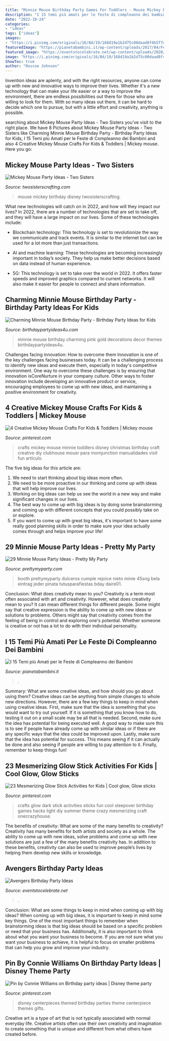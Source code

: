 ```yaml
---
title: "Minnie Mouse Birthday Party Games For Toddlers - Mouse Mickey Birthday Disney Twosisterscrafting"
description: "I 15 temi più amati per le feste di compleanno dei bambini"
date: "2022-10-24"
categories:
- "ideas"
tags: ["ideas"]
images:
- "https://i.pinimg.com/originals/16/8d/19/168d19a1b2d75c00daad8f4b5f7d3637.jpg"
featuredImage: "https://pianetabambini.it/wp-content/uploads/2017/04/Festa-Tema-Minnie.jpg"
featured_image: "https://eventstocelebrate.net/wp-content/uploads/2020/10/Avengers-Party-Decorations-768x1024.jpg"
image: "https://i.pinimg.com/originals/16/8d/19/168d19a1b2d75c00daad8f4b5f7d3637.jpg"
ShowToc: true
author: "Roscoe Johnson"
---
```



Invention ideas are aplenty, and with the right resources, anyone can come up with new and innovative ways to improve their lives. Whether it's a new technology that can make your life easier or a way to improve the environment, there are endless possibilities out there for those who are willing to look for them. With so many ideas out there, it can be hard to decide which one to pursue, but with a little effort and creativity, anything is possible.

	

		
searching about Mickey Mouse Party Ideas - Two Sisters you've visit to the right place. We have 8 Pictures about Mickey Mouse Party Ideas - Two Sisters like Charming Minnie Mouse Birthday Party - Birthday Party Ideas for Kids, I 15 Temi più Amati per le Feste di Compleanno dei Bambini and also 4 Creative Mickey Mouse Crafts For Kids &amp; Toddlers | Mickey mouse. Here you go:
		
    
## Mickey Mouse Party Ideas - Two Sisters

<img loading=lazy src="https://www.twosisterscrafting.com/wp-content/uploads/2014/02/mickey-mouse-party-ideas-featured.jpg" onerror="this.onerror=null;this.src='https://tse1.mm.bing.net/th?id=OIP.kkboZCD6dl4-EQ30dUHSJgHaHa&amp;pid=15.1';" alt="Mickey Mouse Party Ideas - Two Sisters">

_Source: twosisterscrafting.com_

>mouse mickey birthday disney twosisterscrafting. 

	

What new technologies will catch on in 2022, and how will they impact our lives?
In 2022, there are a number of technologies that are set to take off, and they will have a large impact on our lives. Some of these technologies include: 
- Blockchain technology: This technology is set to revolutionize the way we communicate and track events. It is similar to the internet but can be used for a lot more than just transactions. 

- AI and machine learning: These technologies are becoming increasingly important in today’s society. They help us make better decisions based on data instead of human experience. 

- 5G: This technology is set to take over the world in 2022. It offers faster speeds and improved graphics compared to current networks. It will also make it easier for people to connect and share information.

    
## Charming Minnie Mouse Birthday Party - Birthday Party Ideas For Kids

<img loading=lazy src="https://www.birthdaypartyideas4u.com/wp-content/uploads/2016/12/Charming-Minnie-Mouse-Birthday-Party-Gold-And-Pink-Decor-600x809.jpeg" onerror="this.onerror=null;this.src='https://tse4.mm.bing.net/th?id=OIP.CjXl56jOuVmDNefN4AXMXgHaJ_&amp;pid=15.1';" alt="Charming Minnie Mouse Birthday Party - Birthday Party Ideas for Kids">

_Source: birthdaypartyideas4u.com_

>minnie mouse birthday charming pink gold decorations decor themes birthdaypartyideas4u. 

	

Challenges facing innovation: How to overcome them
Innovation is one of the key challenges facing businesses today. It can be a challenging process to identify new ideas and execute them, especially in today's competitive environment. One way to overcome these challenges is by ensuring that innovation isCoreNurture in your company culture. Other ways to foster innovation include developing an innovative product or service, encouraging employees to come up with new ideas, and maintaining a positive environment for creativity.

    
## 4 Creative Mickey Mouse Crafts For Kids &amp; Toddlers | Mickey Mouse

<img loading=lazy src="https://i.pinimg.com/originals/d8/df/64/d8df64a40745e05045e0c5b884c0ded4.jpg" onerror="this.onerror=null;this.src='https://tse2.mm.bing.net/th?id=OIP.Fr840WKsOgbzMUefunRqzgHaNX&amp;pid=15.1';" alt="4 Creative Mickey Mouse Crafts For Kids &amp; Toddlers | Mickey mouse">

_Source: pinterest.com_

>crafts mickey mouse minnie toddlers disney christmas birthday craft creative diy clubhouse mousr para momjunction manualidades visit fun artículo. 

	

The five big ideas for this article are:
1. We need to start thinking about big ideas more often. 
2. We need to be more proactive in our thinking and come up with ideas that will help improve our lives. 
3. Working on big ideas can help us see the world in a new way and make significant changes in our lives. 
4. The best way to come up with big ideas is by doing some brainstorming and coming up with different concepts that you could possibly take on or explore. 
5. If you want to come up with great big ideas, it's important to have some really good planning skills in order to make sure your idea actually comes through and helps improve your life!

    
## 29 Minnie Mouse Party Ideas - Pretty My Party

<img loading=lazy src="https://www.prettymyparty.com/wp-content/uploads/2017/07/minnie-mouse-party-ideas-photo-booth.jpg" onerror="this.onerror=null;this.src='https://tse4.mm.bing.net/th?id=OIP.1pi_9mFLgjmOzYAB_1VsSQHaJ4&amp;pid=15.1';" alt="29 Minnie Mouse Party Ideas - Pretty My Party">

_Source: prettymyparty.com_

>booth prettymyparty dulceros cumple rejoice nieto minie 45sng bela eintrag jeder pinata tutusparafiestas bday daire01. 

	

Conclusion: What does creativity mean to you?
Creativity is a term most often associated with art and creativity. However, what does creativity mean to you? It can mean different things for different people. Some might say that creative expression is the ability to come up with new ideas or solutions to problems. Others might say that creativity comes from the feeling of being in control and exploring one's potential. Whether someone is creative or not has a lot to do with their individual personality.

    
## I 15 Temi Più Amati Per Le Feste Di Compleanno Dei Bambini

<img loading=lazy src="https://pianetabambini.it/wp-content/uploads/2017/04/Festa-Tema-Minnie.jpg" onerror="this.onerror=null;this.src='https://tse1.mm.bing.net/th?id=OIP.fqm7MT9VRCYhKcXVHPkgbwHaFt&amp;pid=15.1';" alt="I 15 Temi più Amati per le Feste di Compleanno dei Bambini">

_Source: pianetabambini.it_

>. 

	

Summary: What are some creative ideas, and how should you go about using them?
Creative ideas can be anything from simple changes to whole new directions. However, there are a few key things to keep in mind when using creative ideas. First, make sure that the idea is something that you would want to try out yourself. If it is something that you know how to do, testing it out on a small scale may be all that is needed. Second, make sure the idea has potential for being executed well. A good way to make sure this is to see if people have already come up with similar ideas or if there are any specific ways that the idea could be improved upon. Lastly, make sure that the idea has potential for success. This means seeing if it can actually be done and also seeing if people are willing to pay attention to it. Finally, remember to keep things fun!

    
## 23 Mesmerizing Glow Stick Activities For Kids | Cool Glow, Glow Sticks

<img loading=lazy src="https://i.pinimg.com/originals/16/8d/19/168d19a1b2d75c00daad8f4b5f7d3637.jpg" onerror="this.onerror=null;this.src='https://tse1.mm.bing.net/th?id=OIP.qSFToCYtYCwVEq3gUKt0DQHaO0&amp;pid=15.1';" alt="23 Mesmerizing Glow Stick Activities for Kids | Cool glow, Glow sticks">

_Source: pinterest.com_

>crafts glow dark stick activities sticks fun cool sleepover birthday games hacks light diy summer theme crazy mesmerizing craft onecrazyhouse. 

	

The benefits of creativity: What are some of the many benefits to creativity?
Creativity has many benefits for both artists and society as a whole. The ability to come up with new ideas, solve problems and come up with new solutions are just a few of the many benefits creativity has. In addition to these benefits, creativity can also be used to improve people’s lives by helping them develop new skills or knowledge.

    
## Avengers Birthday Party Ideas

<img loading=lazy src="https://eventstocelebrate.net/wp-content/uploads/2020/10/Avengers-Party-Decorations-768x1024.jpg" onerror="this.onerror=null;this.src='https://tse1.mm.bing.net/th?id=OIP.Bu64Ye1dL0a-fbk7FhuD1AHaJ4&amp;pid=15.1';" alt="Avengers Birthday Party Ideas">

_Source: eventstocelebrate.net_

>. 

	

Conclusion: What are some things to keep in mind when coming up with big ideas?
When coming up with big ideas, it is important to keep in mind some key things. One of the most important things to remember when brainstorming ideas is that big ideas should be based on a specific problem or need that your business has. Additionally, it is also important to think about what you want your business to become. If you are not sure what you want your business to achieve, it is helpful to focus on smaller problems that can help you grow and improve your industry.

    
## Pin By Connie Williams On Birthday Party Ideas | Disney Theme Party

<img loading=lazy src="https://i.pinimg.com/originals/53/1b/c1/531bc1f3114a303209f54c728f1b24cb.jpg" onerror="this.onerror=null;this.src='https://tse1.mm.bing.net/th?id=OIP.SrtDxbJ7oAX-WftDodsr-wHaFj&amp;pid=15.1';" alt="Pin by Connie Williams on Birthday party ideas | Disney theme party">

_Source: pinterest.com_

>disney centerpieces themed birthday parties theme centerpiece themes gifts. 

	

Creative art is a type of art that is not typically associated with normal everyday life. Creative artists often use their own creativity and imagination to create something that is unique and different from what others have created before.

